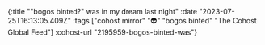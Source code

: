 {:title "\"bogos binted?\" was in my dream last night"
 :date "2023-07-25T16:13:05.409Z"
 :tags ["cohost mirror" "👽" "bogos binted" "The Cohost Global Feed"]
 :cohost-url "2195959-bogos-binted-was"}
